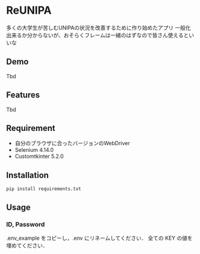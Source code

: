# ReUNIPA

多くの大学生が苦しむUNIPAの状況を改善するために作り始めたアプリ
一般化出来るか分からないが、おそらくフレームは一緒のはずなので皆さん使えるといいな

## Demo
Tbd  

## Features
Tbd  

## Requirement
* 自分のブラウザに合ったバージョンのWebDriver  
* Selenium 4.14.0
* Customtkinter 5.2.0


## Installation
``` pip install requirements.txt ```

## Usage

### ID, Password

.env_example をコピーし，.env にリネームしてください．
全ての KEY の値を埋めてください．
